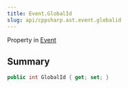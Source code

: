 ```yaml
---
title: Event.GlobalId
slug: api/cppsharp.ast.event.globalid
---
```

Property in [Event](/api/cppsharp/ast/event)

## Summary



```csharp
public int GlobalId { get; set; }
```

